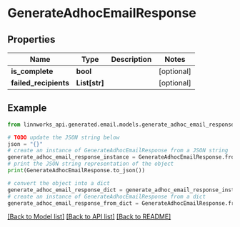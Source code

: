 # GenerateAdhocEmailResponse


## Properties

Name | Type | Description | Notes
------------ | ------------- | ------------- | -------------
**is_complete** | **bool** |  | [optional] 
**failed_recipients** | **List[str]** |  | [optional] 

## Example

```python
from linnworks_api.generated.email.models.generate_adhoc_email_response import GenerateAdhocEmailResponse

# TODO update the JSON string below
json = "{}"
# create an instance of GenerateAdhocEmailResponse from a JSON string
generate_adhoc_email_response_instance = GenerateAdhocEmailResponse.from_json(json)
# print the JSON string representation of the object
print(GenerateAdhocEmailResponse.to_json())

# convert the object into a dict
generate_adhoc_email_response_dict = generate_adhoc_email_response_instance.to_dict()
# create an instance of GenerateAdhocEmailResponse from a dict
generate_adhoc_email_response_from_dict = GenerateAdhocEmailResponse.from_dict(generate_adhoc_email_response_dict)
```
[[Back to Model list]](../README.md#documentation-for-models) [[Back to API list]](../README.md#documentation-for-api-endpoints) [[Back to README]](../README.md)


